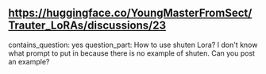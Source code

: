 ## https://huggingface.co/YoungMasterFromSect/Trauter_LoRAs/discussions/23

contains_question: yes
question_part: How to use shuten Lora? I don't know what prompt to put in because there is no example of shuten. Can you post an example?